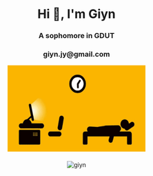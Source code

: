 <h1 align="center">Hi 👋, I'm Giyn</h1>
<h3 align="center">A sophomore in GDUT</h3>
<h3 align="center" href="mailto:giyn.jy@gmail.com">giyn.jy@gmail.com</h3>
<div align=center><img width = '320' height ='200' src ="https://github.com/Giyn/Giyn/blob/master/Assets/Work.gif"/></div>
<br>
<div align=center><img align="center" src="https://github-readme-stats.vercel.app/api?username=giyn&show_icons=true&theme=dark" alt="giyn" /></div>

